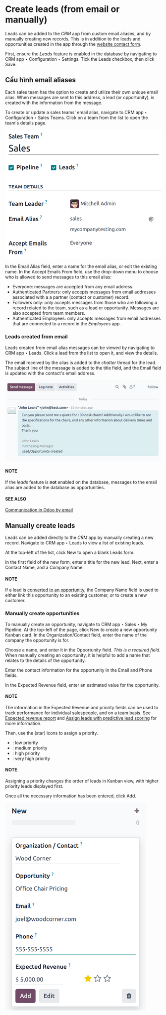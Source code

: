 # Create leads (from email or manually)

Leads can be added to the *CRM* app from custom email aliases, and by manually creating new
records. This is in addition to the leads and opportunities created in the app through the
[website contact form](opportunities_form.md).

First, ensure the *Leads* feature is enabled in the database by navigating to CRM
app ‣ Configuration ‣ Settings. Tick the Leads checkbox, then click
Save.

<a id="crm-configure-email-alias"></a>

## Cấu hình email aliases

Each sales team has the option to create and utilize their own unique email alias. When messages
are sent to this address, a lead (or opportunity), is created with the information from the
message.

To create or update a sales teams' email alias, navigate to CRM app ‣
Configuration ‣ Sales Teams. Click on a team from the list to open the team's details page.

![The sales team details page, focused on the email alias section.](../../../../.gitbook/assets/email-alias1.png)

In the Email Alias field, enter a name for the email alias, or edit the existing name.
In the Accept Emails From field, use the drop-down menu to choose who is allowed to send
messages to this email alias:

- Everyone: messages are accepted from any email address.
- Authenticated Partners: only accepts messages from email addresses associated with a
  a partner (contact or customer) record.
- Followers only: only accepts messages from those who are following a record related to
  the team, such as a lead or opportunity. Messages are also accepted from team members.
- Authenticated Employees: only accepts messages from email addresses that are connected
  to a record in the *Employees* app.

### Leads created from email

Leads created from email alias messages can be viewed by navigating to CRM app ‣
Leads. Click a lead from the list to open it, and view the details.

The email received by the alias is added to the *chatter* thread for the lead. The subject line of
the message is added to the title field, and the Email field is updated with the
contact's email address.

![The chatter thread of a newly created lead in the CRM app.](../../../../.gitbook/assets/chatter-message.png)

#### NOTE
If the *leads* feature is **not** enabled on the database, messages to the email alias are added
to the database as opportunities.

#### SEE ALSO
[Communication in Odoo by email](../../../general/email_communication.md)

## Manually create leads

Leads can be added directly to the *CRM* app by manually creating a new record. Navigate to
CRM app ‣ Leads to view a list of existing leads.

At the top-left of the list, click New to open a blank Leads form.

In the first field of the new form, enter a title for the new lead. Next, enter a Contact
Name, and a Company Name.

#### NOTE
If a lead is [converted to an opportunity](convert.md), the Company Name field is
used to either link this opportunity to an existing customer, or to create a new customer.

### Manually create opportunities

To manually create an opportunity, navigate to CRM app ‣ Sales ‣ My Pipeline.
At the top-left of the page, click New to create a new opportunity Kanban card. In the
Organization/Contact field, enter the name of the company the opportunity is for.

Choose a name, and enter it in the Opportunity field. *This is a required field.* When
manually creating an opportunity, it is helpful to add a name that relates to the details of the
opportunity.

Enter the contact information for the opportunity in the Email and Phone
fields.

In the Expected Revenue field, enter an estimated value for the opportunity.

#### NOTE
The information in the Expected Revenue and priority fields can be used to track
performance for individual salespeople, and on a team basis. See
[Expected revenue report](../performance/expected_revenue_report.md) and [Assign leads with predictive lead scoring](../track_leads/lead_scoring.md) for more
information.

Then, use the <i class="fa fa-star-o"></i> (star) icons to assign a priority.

- <i class="fa fa-star-o"></i> <i class="fa fa-star-o"></i> <i class="fa fa-star-o"></i>: low priority
- <i class="fa fa-star"></i> <i class="fa fa-star-o"></i> <i class="fa fa-star-o"></i>: medium priority
- <i class="fa fa-star"></i> <i class="fa fa-star"></i> <i class="fa fa-star-o"></i>: high priority
- <i class="fa fa-star"></i> <i class="fa fa-star"></i> <i class="fa fa-star"></i>: very high priority

#### NOTE
Assigning a priority changes the order of leads in Kanban view, with higher priority leads
displayed first.

Once all the necessary information has been entered, click Add.

![The CRM pipeline with a newly created opportunity.](../../../../.gitbook/assets/create-opportunities.png)

